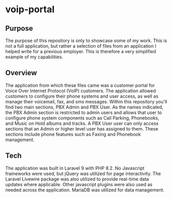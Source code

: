 # voip-portal

## Purpose
The purpose of this repository is only to showcase some of my work. This is not a full application, but rather a selection of files from an application I helped write for a previous employer. This is therefore a very simplified example of my capabilities.

## Overview
The application from which these files came was a customer portal for Voice Over Internet Protocol (VoIP) customers. The application allowed customers to configure their phone systems and user access, as well as manage their voicemail, fax, and sms messages. Within this repository you'll find two main sections, PBX Admin and PBX User. As the names indicated, the PBX Admin section is restricted to admin users and allows that user to configure phone system components such as Call Parking, Phonebooks, and Music on Hold albums and tracks. A PBX User user can only access sections that an Admin or higher level user has assigned to them. These sections include phone features such as Faxing and Phonebook management. 

## Tech
The application was built in Laravel 9 with PHP 8.2. No Javascript frameworks were used, but jQuery was utilized for page interactivity. The Laravel Livewire package was also utilized to provide real-time data updates where applicable. Other javascript plugins were also used as needed across the application. MariaDB was utilized for data management. 
